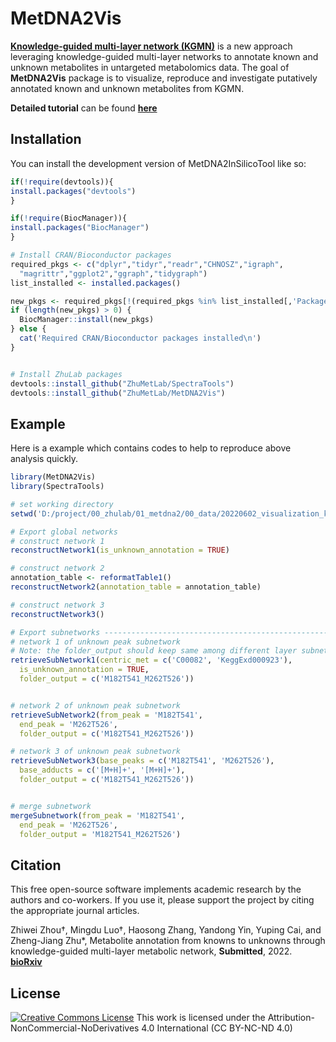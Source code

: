
# MetDNA2Vis

<!-- badges: start -->
<!-- badges: end -->

[**Knowledge-guided multi-layer network (KGMN)**](http://metdna.zhulab.cn/) is a new approach leveraging knowledge-guided multi-layer networks to annotate known and unknown metabolites in untargeted metabolomics data. The goal of **MetDNA2Vis** package is to visualize, reproduce and investigate putatively annotated known and unknown metabolites from KGMN. <br>

**Detailed tutorial** can be found [**here**](https://github.com/ZhuMetLab/MetDNA2_Web/blob/main/Tutorials/Tutorial_visualization.pdf)


## Installation

You can install the development version of MetDNA2InSilicoTool like so:

``` r
if(!require(devtools)){
install.packages("devtools")
}

if(!require(BiocManager)){
install.packages("BiocManager")
}

# Install CRAN/Bioconductor packages
required_pkgs <- c("dplyr","tidyr","readr","CHNOSZ","igraph",
  "magrittr","ggplot2","ggraph","tidygraph")
list_installed <- installed.packages()

new_pkgs <- required_pkgs[!(required_pkgs %in% list_installed[,'Package'])]
if (length(new_pkgs) > 0) {
  BiocManager::install(new_pkgs)
} else {
  cat('Required CRAN/Bioconductor packages installed\n')
}


# Install ZhuLab packages
devtools::install_github("ZhuMetLab/SpectraTools")
devtools::install_github("ZhuMetLab/MetDNA2Vis")
```

## Example

Here is a example which contains codes to help to reproduce above analysis quickly.

``` r
library(MetDNA2Vis)
library(SpectraTools)

# set working directory
setwd('D:/project/00_zhulab/01_metdna2/00_data/20220602_visualization_kgmn/Demo_MetDNA2_NIST_urine_pos/06_visualization/')

# Export global networks 
# construct network 1
reconstructNetwork1(is_unknown_annotation = TRUE)

# construct network 2
annotation_table <- reformatTable1()
reconstructNetwork2(annotation_table = annotation_table)

# construct network 3
reconstructNetwork3()

# Export subnetworks -----------------------------------------------------------
# network 1 of unknown peak subnetwork
# Note: the folder_output should keep same among different layer subnetworks
retrieveSubNetwork1(centric_met = c('C00082', 'KeggExd000923'), 
  is_unknown_annotation = TRUE, 
  folder_output = c('M182T541_M262T526'))


# network 2 of unknown peak subnetwork
retrieveSubNetwork2(from_peak = 'M182T541', 
  end_peak = 'M262T526', 
  folder_output = c('M182T541_M262T526'))

# network 3 of unknown peak subnetwork
retrieveSubNetwork3(base_peaks = c('M182T541', 'M262T526'),
  base_adducts = c('[M+H]+', '[M+H]+'),
  folder_output = c('M182T541_M262T526'))


# merge subnetwork
mergeSubnetwork(from_peak = 'M182T541', 
  end_peak = 'M262T526', 
  folder_output = 'M182T541_M262T526')

```

## Citation
This free open-source software implements academic research by the authors and co-workers. If you use it, please support the project by citing the appropriate journal articles. 

Zhiwei Zhou†, Mingdu Luo†, Haosong Zhang, Yandong Yin, Yuping Cai, and Zheng-Jiang Zhu*, Metabolite annotation from knowns to unknowns through knowledge-guided multi-layer metabolic network, **Submitted**, 2022. [**bioRxiv**](https://doi.org/10.1101/2022.06.02.494523)

## License
<a rel="license" href="https://creativecommons.org/licenses/by-nc-nd/4.0/"><img alt="Creative Commons License" style="border-width:0" src="https://i.creativecommons.org/l/by-nc-nd/4.0/88x31.png" /></a> 
This work is licensed under the Attribution-NonCommercial-NoDerivatives 4.0 International (CC BY-NC-ND 4.0)

